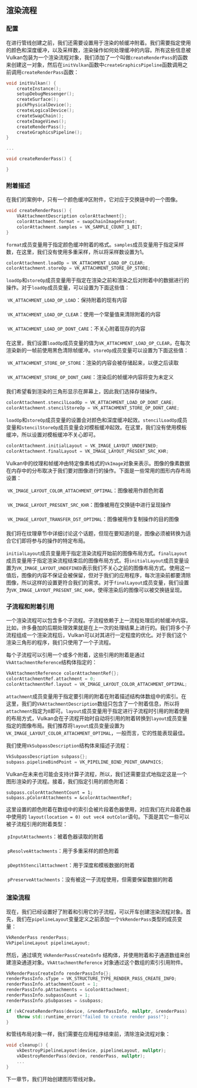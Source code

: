 ## 渲染流程
### 配置
在进行管线创建之前，我们还需要设置用于渲染的帧缓冲附着。我们需要指定使用的颜色和深度缓冲，以及采样数，渲染操作如何处理缓冲的内容。所有这些信息被Vulkan包装为一个渲染流程对象，我们添加了一个叫做`createRenderPass`的函数来创建这一对象，然后在`initVulkan`函数中`createGraphicsPipeline`函数调用之前调用`createRenderPass`函数：
```c++
void initVulkan() {
    createInstance();
    setupDebugMessenger();
    createSurface();
    pickPhysicalDevice();
    createLogicalDevice();
    createSwapChain();
    createImageViews();
    createRenderPass();
    createGraphicsPipeline();
}

...

void createRenderPass() {

}
```
### 附着描述
在我们的案例中，只有一个颜色缓冲区附件，它对应于交换链中的一个图像。
```c++
void createRenderPass() {
    VkAttachmentDescription colorAttachment{};
    colorAttachment.format = swapChainImageFormat;
    colorAttachment.samples = VK_SAMPLE_COUNT_1_BIT;
}
```
`format`成员变量用于指定颜色缓冲附着的格式。`samples`成员变量用于指定采样数，在这里，我们没有使用多重采样，所以将采样数设置为1。
```c++
colorAttachment.loadOp = VK_ATTACHMENT_LOAD_OP_CLEAR;
colorAttachment.storeOp = VK_ATTACHMENT_STORE_OP_STORE;
```
`loadOp`和`storeOp`成员变量用于指定在渲染之前和渲染之后对附着中的数据进行的操作。对于`loadOp`成员变量，可以设置为下面这些值：

 `VK_ATTACHMENT_LOAD_OP_LOAD`：保持附着的现有内容

 `VK_ATTACHMENT_LOAD_OP_CLEAR`：使用一个常量值来清除附着的内容

 `VK_ATTACHMENT_LOAD_OP_DONT_CARE`：不关心附着现存的内容

在这里，我们设置`loadOp`成员变量的值为`VK_ATTACHMENT_LOAD_OP_CLEAR`，在每次渲染新的一帧前使用黑色清除帧缓冲。`storeOp`成员变量可以设置为下面这些值：

 `VK_ATTACHMENT_STORE_OP_STORE`：渲染的内容会被存储起来，以便之后读取

 `VK_ATTACHMENT_STORE_OP_DONT_CARE`：渲染后的帧缓冲内容将变为未定义

我们希望看到渲染的三角形显示在屏幕上，因此我们选择存储操作。
```c++
colorAttachment.stencilLoadOp = VK_ATTACHMENT_LOAD_OP_DONT_CARE;
colorAttachment.stencilStoreOp = VK_ATTACHMENT_STORE_OP_DONT_CARE;
```
`loadOp`和`storeOp`成员变量的设置会对颜色和深度缓冲起效。`stencilLoadOp`成员变量和`stencilStoreOp`成员变量会对模板缓冲起效。在这里，我们没有使用模板缓冲，所以设置对模板缓冲不关心即可。
```c++
colorAttachment.initialLayout = VK_IMAGE_LAYOUT_UNDEFINED;
colorAttachment.finalLayout = VK_IMAGE_LAYOUT_PRESENT_SRC_KHR;
```
Vulkan中的纹理和帧缓冲由特定像素格式的`VkImage`对象来表示。图像的像素数据在内存中的分布取决于我们要对图像进行的操作。下面是一些常用的图形内存布局设置：

 `VK_IMAGE_LAYOUT_COLOR_ATTACHMENT_OPTIMAL`：图像被用作颜色附着

 `VK_IMAGE_LAYOUT_PRESENT_SRC_KHR`：图像被用在交换链中进行呈现操作

 `VK_IMAGE_LAYOUT_TRANSFER_DST_OPTIMAL`：图像被用作复制操作的目的图像

我们将在纹理章节中详细讨论这个话题，但现在要知道的是，图像必须被转换为适合它们即将参与的操作的特定布局。

`initialLayout`成员变量用于指定渲染流程开始前的图像布局方式。`finalLayout`成员变量用于指定渲染流程结束后的图像布局方式。将`initialLayout`成员变量设置为`VK_IMAGE_LAYOUT_UNDEFINED`表示我们不关心之前的图像布局方式。使用这一值后，图像的内容不保证会被保留，但对于我们的应用程序，每次渲染前都要清除图像，所以这样的设置更符合我们的需求。对于`finalLayout`成员变量，我们设置为`VK_IMAGE_LAYOUT_PRESENT_SRC_KHR`，使得渲染后的图像可以被交换链呈现。
### 子流程和附着引用
一个渲染流程可以包含多个子流程。子流程依赖于上一流程处理后的帧缓冲内容。比如，许多叠加的后期处理效果就是在上一次的处理结果上进行的。我们将多个子流程组成一个渲染流程后，Vulkan可以对其进行一定程度的优化。对于我们这个渲染三角形的程序，我们只使用了一个子流程。

每个子流程可以引用一个或多个附着，这些引用的附着是通过`VkAttachmentReference`结构体指定的：
```c++
VkAttachmentReference colorAttachmentRef{};
colorAttachmentRef.attachment = 0;
colorAttachmentRef.layout = VK_IMAGE_LAYOUT_COLOR_ATTACHMENT_OPTIMAL;
```
`attachment`成员变量用于指定要引用的附着在附着描述结构体数组中的索引。在这里，我们的`VkAttachmentDescription`数组只包含了一个附着信息，所以将`attachment`指定为`0`即可。`layout`成员变量用于指定进行子流程时引用的附着使用的布局方式，Vulkan会在子流程开始时自动将引用的附着转换到`layout`成员变量指定的图像布局。我们推荐将`layout`成员变量设置为`VK_IMAGE_LAYOUT_COLOR_ATTACHMENT_OPTIMAL`，一般而言，它的性能表现最佳。

我们使用`VkSubpassDescription`结构体来描述子流程：
```c++
VkSubpassDescription subpass{};
subpass.pipelineBindPoint = VK_PIPELINE_BIND_POINT_GRAPHICS;
```
Vulkan在未来也可能会支持计算子流程，所以，我们还需要显式地指定这是一个图形渲染的子流程。接着，我们指定引用的颜色附着：
```
subpass.colorAttachmentCount = 1;
subpass.pColorAttachments = &colorAttachmentRef;
```
这里设置的颜色附着在数组中的索引会被片段着色器使用，对应我们在片段着色器中使用的 `layout(location = 0) out vec4 outColor`语句。下面是其它一些可以被子流程引用的附着类型：

 `pInputAttachments`：被着色器读取的附着

 `pResolveAttachments`：用于多重采样的颜色附着

 `pDepthStencilAttachment`：用于深度和模板数据的附着

 `pPreserveAttachments`：没有被这一子流程使用，但需要保留数据的附着

### 渲染流程
现在，我们已经设置好了附着和引用它的子流程，可以开车创建渲染流程对象。首先，我们在`pipelineLayout`变量定义之前添加一个`VkRenderPass`类型的成员变量：
```c++
VkRenderPass renderPass;
VkPipelineLayout pipelineLayout;
```
然后，通过填充 `VkRenderPassCreateInfo` 结构体，并使用附着和子通道数组来创建渲染通道对象。`VkAttachmentReference` 对象通过这个数组的索引引用附件。
```c++
VkRenderPassCreateInfo renderPassInfo{};
renderPassInfo.sType = VK_STRUCTURE_TYPE_RENDER_PASS_CREATE_INFO;
renderPassInfo.attachmentCount = 1;
renderPassInfo.pAttachments = &colorAttachment;
renderPassInfo.subpassCount = 1;
renderPassInfo.pSubpasses = &subpass;

if (vkCreateRenderPass(device, &renderPassInfo, nullptr, &renderPass) != VK_SUCCESS) {
    throw std::runtime_error("failed to create render pass!");
}
```
和管线布局对象一样，我们需要在应用程序结束前，清除渲染流程对象：
```c++
void cleanup() {
    vkDestroyPipelineLayout(device, pipelineLayout, nullptr);
    vkDestroyRenderPass(device, renderPass, nullptr);
    ...
}
```
下一章节，我们开始创建图形管线对象。